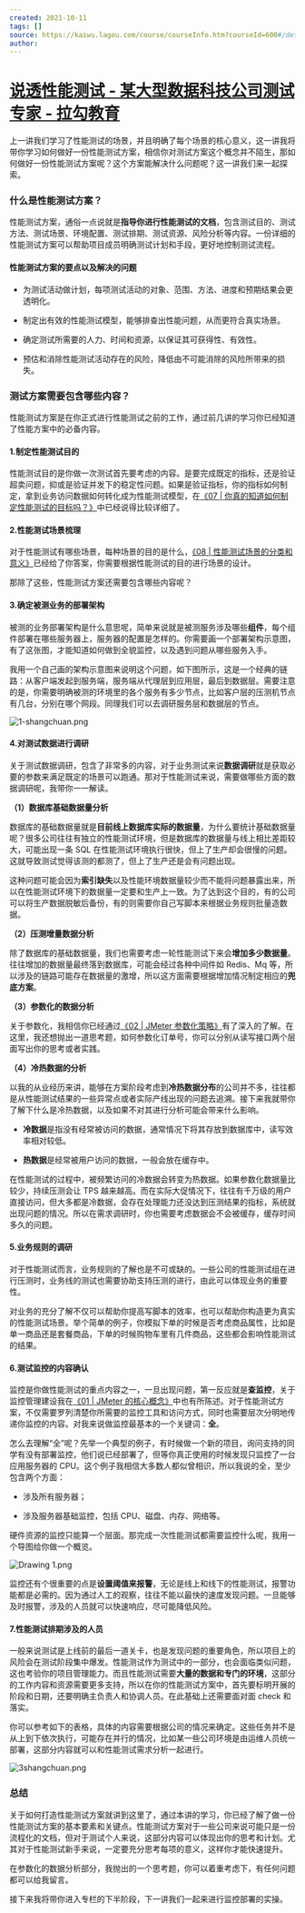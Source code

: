 ```yaml
---
created: 2021-10-11
tags: []
source: https://kaiwu.lagou.com/course/courseInfo.htm?courseId=600#/detail/pc?id=6150
author: 
---
```


# [说透性能测试 - 某大型数据科技公司测试专家 - 拉勾教育](https://kaiwu.lagou.com/course/courseInfo.htm?courseId=600#/detail/pc?id=6150)


上一讲我们学习了性能测试的场景，并且明确了每个场景的核心意义，这一讲我将带你学习如何做好一份性能测试方案，相信你对测试方案这个概念并不陌生，那如何做好一份性能测试方案呢？这个方案能解决什么问题呢？这一讲我们来一起探索。

### 什么是性能测试方案？

性能测试方案，通俗一点说就是**指导你进行性能测试的文档**，包含测试目的、测试方法、测试场景、环境配置、测试排期、测试资源、风险分析等内容。一份详细的性能测试方案可以帮助项目成员明确测试计划和手段，更好地控制测试流程。

#### 性能测试方案的要点以及解决的问题

-   为测试活动做计划，每项测试活动的对象、范围、方法、进度和预期结果会更透明化。
    
-   制定出有效的性能测试模型，能够排查出性能问题，从而更符合真实场景。
    
-   确定测试所需要的人力、时间和资源，以保证其可获得性、有效性。
    
-   预估和消除性能测试活动存在的风险，降低由不可能消除的风险所带来的损失。
    

### 测试方案需要包含哪些内容？

性能测试方案是在你正式进行性能测试之前的工作，通过前几讲的学习你已经知道了性能方案中的必备内容。

#### 1.制定性能测试目的

性能测试目的是你做一次测试首先要考虑的内容。是要完成既定的指标，还是验证超卖问题，抑或是验证并发下的稳定性问题。如果是验证指标，你的指标如何制定，拿到业务访问数据如何转化成为性能测试模型，在[《07 | 你真的知道如何制定性能测试的目标吗？》](https://kaiwu.lagou.com/course/courseInfo.htm?courseId=600#/detail/pc?id=6158)中已经说得比较详细了。

#### 2.性能测试场景梳理

对于性能测试有哪些场景，每种场景的目的是什么，[《08 | 性能测试场景的分类和意义》](https://kaiwu.lagou.com/course/courseInfo.htm?courseId=600#/detail/pc?id=6159)已经给了你答案，你需要根据性能测试的目的进行场景的设计。

那除了这些，性能测试方案还需要包含哪些内容呢？

#### 3.确定被测业务的部署架构

被测的业务部署架构是什么意思呢，简单来说就是被测服务涉及哪些**组件**，每个组件部署在哪些服务器上，服务器的配置是怎样的。你需要画一个部署架构示意图，有了这张图，才能知道如何做到全貌监控，以及遇到问题从哪些服务入手。

我用一个自己画的架构示意图来说明这个问题，如下图所示，这是一个经典的链路：从客户端发起到服务端，服务端从代理层到应用层，最后到数据层。需要注意的是，你需要明确被测的环境里的各个服务有多少节点，比如客户层的压测机节点有几台，分别在哪个网段。同理我们可以去调研服务层和数据层的节点。

![1-shangchuan.png](https://s0.lgstatic.com/i/image6/M01/00/9D/Cgp9HWAaZMiALIK2AADJeLZ_6Lc496.png)

#### 4.对测试数据进行调研

关于测试数据调研，包含了非常多的内容，对于业务测试来说**数据调研**就是获取必要的参数来满足既定的场景可以跑通。那对于性能测试来说，需要做哪些方面的数据调研呢，我带你一一解读。

**（1）数据库基础数据量分析**

数据库的基础数据量就是**目前线上数据库实际的数据量**，为什么要统计基础数据量呢？很多公司往往有独立的性能测试环境，但是数据库的数据量与线上相比差距较大，可能出现一条 SQL 在性能测试环境执行很快，但上了生产却会很慢的问题。这就导致测试觉得该测的都测了，但上了生产还是会有问题出现。

这种问题可能会因为**索引缺失**以及性能环境数据量较少而不能将问题暴露出来，所以在性能测试环境下的数据量一定要和生产上一致。为了达到这个目的，有的公司可以将生产数据脱敏后备份，有的则需要你自己写脚本来根据业务规则批量造数据。

**（2）压测增量数据分析**

除了数据库的基础数据量，我们也需要考虑一轮性能测试下来会**增加多少数据量**。往往增加的数据量最终落到数据库，可能会经过各种中间件如 Redis、Mq 等，所以涉及的链路可能存在数据量的激增，所以这方面需要根据增加情况制定相应的**兜底方案**。

**（3）参数化的数据分析**

关于参数化，我相信你已经通过[《02 | JMeter 参数化策略》](https://kaiwu.lagou.com/course/courseInfo.htm?courseId=600&sid=20-h5Url-0#/detail/pc?id=6153)有了深入的了解。在这里，我还想抛出一道思考题，如何参数化订单号，你可以分别从读写接口两个层面写出你的思考或者实践。

**（4）冷热数据的分析**

以我的从业经历来讲，能够在方案阶段考虑到**冷热数据分布**的公司并不多，往往都是从性能测试结果的一些异常点或者实际产线出现的问题去追溯。接下来我就带你了解下什么是冷热数据，以及如果不对其进行分析可能会带来什么影响。

-   **冷数据**是指没有经常被访问的数据，通常情况下将其存放到数据库中，读写效率相对较低。
    
-   **热数据**是经常被用户访问的数据，一般会放在缓存中。
    

在性能测试的过程中，被频繁访问的冷数据会转变为热数据。如果参数化数据量比较少，持续压测会让 TPS 越来越高。而在实际大促情况下，往往有千万级的用户直接访问，但大多都是冷数据，会存在处理能力还没达到压测结果的指标，系统就出现问题的情况。所以在需求调研时，你也需要考虑数据会不会被缓存，缓存时间多久的问题。

#### 5.业务规则的调研

对于性能测试而言，业务规则的了解也是不可或缺的。一些公司的性能测试组在进行压测时，业务线的测试也需要协助支持压测的进行，由此可以体现业务的重要性。

对业务的充分了解不仅可以帮助你提高写脚本的效率，也可以帮助你构造更为真实的性能测试场景。举个简单的例子，你模拟下单的时候是否考虑商品属性，比如是单一商品还是套餐商品，下单的时候购物车里有几件商品，这些都会影响性能测试的结果。

#### 6.测试监控的内容确认

监控是你做性能测试的重点内容之一，一旦出现问题，第一反应就是**查监控**，关于监控管理建设我在[《01 | JMeter 的核心概念》](https://kaiwu.lagou.com/course/courseInfo.htm?courseId=600&sid=20-h5Url-0#/detail/pc?id=6152)中也有所陈述。对于性能测试方案，不仅需要罗列清楚你所需要的监控工具和访问方式，同时也需要层次分明地传递你监控的内容。对我来说做监控最基本的一个关键词：**全**。

怎么去理解“全”呢？先举一个典型的例子，有时候做一个新的项目，询问支持的同学有没有部署监控，他们说已经部署了，但等你真正使用的时候发现只监控了一台应用服务器的 CPU。这个例子我相信大多数人都似曾相识，所以我说的全，至少包含两个方面：

-   涉及所有服务器；
    
-   涉及服务器基础监控，包括 CPU、磁盘、内存、网络等。
    

硬件资源的监控只能算一个层面。那完成一次性能测试都需要监控什么呢，我用一个导图给你做一个概览。

![Drawing 1.png](https://s0.lgstatic.com/i/image/M00/92/37/Ciqc1GARCG-AN3DWAACM6ml91Mg409.png)

监控还有个很重要的点是**设置阈值来报警**，无论是线上和线下的性能测试，报警功能都是必需的。因为通过人工的观察，往往不能以最快的速度发现问题。一旦能够及时报警，涉及的人员就可以快速响应，尽可能降低风险。

#### 7.性能测试排期涉及的人员

一般来说测试是上线前的最后一道关卡，也是发现问题的重要角色，所以项目上的风险会在测试阶段集中爆发。性能测试作为测试中的一部分，也会面临类似问题，这也考验你的项目管理能力。而且性能测试需要**大量的数据和专门的环境**，这部分的工作内容和资源需要更多支持，所以在你的性能测试方案中，首先要标明开展的阶段和日期，还要明确主负责人和协调人员。在此基础上还需要面对面 check 和落实。

你可以参考如下的表格，具体的内容需要根据公司的情况来确定。这些任务并不是从上到下依次执行，可能存在并行的情况，比如某一些公司环境是由运维人员统一部署，这部分内容就可以和性能测试需求分析一起进行。

![3shangchuan.png](https://s0.lgstatic.com/i/image6/M00/00/9B/CioPOWAaZIaAM1wjAACn_XcIGUo811.png)

### 总结

关于如何打造性能测试方案就讲到这里了，通过本讲的学习，你已经了解了做一份性能测试方案的基本要素和关键点。性能测试方案对于一些公司来说可能只是一份流程化的文档，但对于测试个人来说，这部分内容可以体现出你的思考和计划。尤其对于性能测试新手来说，一定要充分思考每项的意义，这样你才能快速提升。

在参数化的数据分析部分，我抛出的一个思考题，你可以着重考虑下，有任何问题都可以给我留言。

接下来我将带你进入专栏的下半阶段，下一讲我们一起来进行监控部署的实操。
